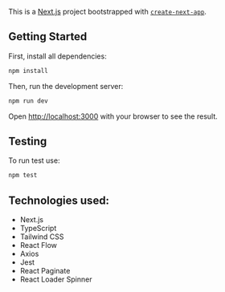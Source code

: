 This is a [Next.js](https://nextjs.org/) project bootstrapped with [`create-next-app`](https://github.com/vercel/next.js/tree/canary/packages/create-next-app).

## Getting Started

First, install all dependencies:

```bash
npm install
```

Then, run the development server:

```bash
npm run dev
```

Open [http://localhost:3000](http://localhost:3000) with your browser to see the result.

## Testing

To run test use:
```bash
npm test
```

## Technologies used:

- Next.js
- TypeScript
- Tailwind CSS
- React Flow
- Axios
- Jest
- React Paginate
- React Loader Spinner

